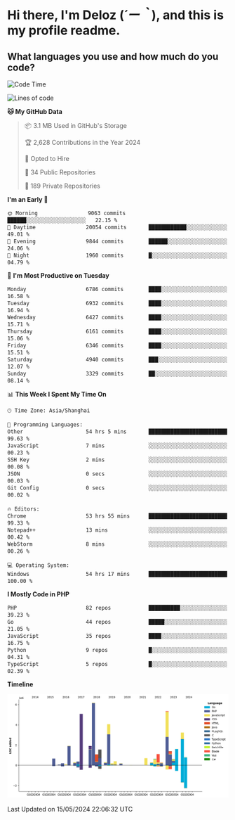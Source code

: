 # **Hi there, I'm Deloz (*´ー｀*), and this is my profile readme.**

## **What languages you use and how much do you code?**

<!--START_SECTION:waka-->
![Code Time](http://img.shields.io/badge/Code%20Time-3%2C994%20hrs%2044%20mins-blue)

![Lines of code](https://img.shields.io/badge/From%20Hello%20World%20I%27ve%20Written-40.3%20million%20lines%20of%20code-blue)

**🐱 My GitHub Data** 

> 📦 3.1 MB Used in GitHub's Storage 
 > 
> 🏆 2,628 Contributions in the Year 2024
 > 
> 💼 Opted to Hire
 > 
> 📜 34 Public Repositories 
 > 
> 🔑 189 Private Repositories 
 > 
**I'm an Early 🐤** 

```text
🌞 Morning                9063 commits        ██████░░░░░░░░░░░░░░░░░░░   22.15 % 
🌆 Daytime                20054 commits       ████████████░░░░░░░░░░░░░   49.01 % 
🌃 Evening                9844 commits        ██████░░░░░░░░░░░░░░░░░░░   24.06 % 
🌙 Night                  1960 commits        █░░░░░░░░░░░░░░░░░░░░░░░░   04.79 % 
```
📅 **I'm Most Productive on Tuesday** 

```text
Monday                   6786 commits        ████░░░░░░░░░░░░░░░░░░░░░   16.58 % 
Tuesday                  6932 commits        ████░░░░░░░░░░░░░░░░░░░░░   16.94 % 
Wednesday                6427 commits        ████░░░░░░░░░░░░░░░░░░░░░   15.71 % 
Thursday                 6161 commits        ████░░░░░░░░░░░░░░░░░░░░░   15.06 % 
Friday                   6346 commits        ████░░░░░░░░░░░░░░░░░░░░░   15.51 % 
Saturday                 4940 commits        ███░░░░░░░░░░░░░░░░░░░░░░   12.07 % 
Sunday                   3329 commits        ██░░░░░░░░░░░░░░░░░░░░░░░   08.14 % 
```


📊 **This Week I Spent My Time On** 

```text
🕑︎ Time Zone: Asia/Shanghai

💬 Programming Languages: 
Other                    54 hrs 5 mins       █████████████████████████   99.63 % 
JavaScript               7 mins              ░░░░░░░░░░░░░░░░░░░░░░░░░   00.23 % 
SSH Key                  2 mins              ░░░░░░░░░░░░░░░░░░░░░░░░░   00.08 % 
JSON                     0 secs              ░░░░░░░░░░░░░░░░░░░░░░░░░   00.03 % 
Git Config               0 secs              ░░░░░░░░░░░░░░░░░░░░░░░░░   00.02 % 

🔥 Editors: 
Chrome                   53 hrs 55 mins      █████████████████████████   99.33 % 
Notepad++                13 mins             ░░░░░░░░░░░░░░░░░░░░░░░░░   00.42 % 
WebStorm                 8 mins              ░░░░░░░░░░░░░░░░░░░░░░░░░   00.26 % 

💻 Operating System: 
Windows                  54 hrs 17 mins      █████████████████████████   100.00 % 
```

**I Mostly Code in PHP** 

```text
PHP                      82 repos            ██████████░░░░░░░░░░░░░░░   39.23 % 
Go                       44 repos            █████░░░░░░░░░░░░░░░░░░░░   21.05 % 
JavaScript               35 repos            ████░░░░░░░░░░░░░░░░░░░░░   16.75 % 
Python                   9 repos             █░░░░░░░░░░░░░░░░░░░░░░░░   04.31 % 
TypeScript               5 repos             █░░░░░░░░░░░░░░░░░░░░░░░░   02.39 % 
```



**Timeline**

![Lines of Code chart](https://raw.githubusercontent.com/deloz/deloz/main/assets/bar_graph.png)


 Last Updated on 15/05/2024 22:06:32 UTC
<!--END_SECTION:waka-->
